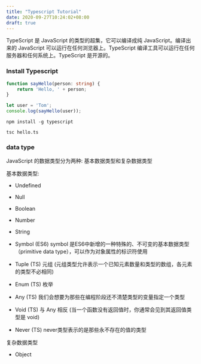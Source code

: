 ```yaml
---
title: "Typescript Tutorial"
date: 2020-09-27T10:24:02+08:00
draft: true
---
```


TypeScript 是 JavaScript 的类型的超集，它可以编译成纯 JavaScript。编译出来的 JavaScript 可以运行在任何浏览器上。TypeScript 编译工具可以运行在任何服务器和任何系统上。TypeScript 是开源的。

### Install Typescript

```ts
function sayHello(person: string) {
    return 'Hello, ' + person;
}

let user = 'Tom';
console.log(sayHello(user));
```

```shell
npm install -g typescript

tsc hello.ts
```

### data type

JavaScript 的数据类型分为两种: 基本数据类型和复杂数据类型

基本数据类型:

- Undefined
- Null
- Boolean
- Number
- String
- Symbol (ES6) symbol 是ES6中新增的一种特殊的、不可变的基本数据类型（primitive data type），可以作为对象属性的标识符使用

- Tuple (TS) 元组 (元组类型允许表示一个已知元素数量和类型的数组，各元素的类型不必相同)
- Enum (TS) 枚举
- Any (TS) 我们会想要为那些在编程阶段还不清楚类型的变量指定一个类型
- Void (TS) 与 Any 相反 (当一个函数没有返回值时，你通常会见到其返回值类型是 void)
- Never (TS) never类型表示的是那些永不存在的值的类型


复杂数据类型
- Object
